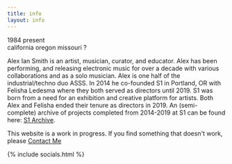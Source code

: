 ```yaml
---
title: info
layout: info
---
```

1984 <i class="fa fa-long-arrow-right" aria-hidden="true" aria-label="to"></i> present<br>
california <i class="fa fa-long-arrow-right" aria-hidden="true" aria-label="to"></i> oregon <i class="fa fa-long-arrow-right" aria-hidden="true" aria-label="to"></i> missouri <i class="fa fa-long-arrow-right" aria-hidden="true" aria-label="to"></i> ?

Alex Ian Smith is an artist, musician, curator, and educator. Alex has been performing, and releasing electronic music for over a decade with various collaborations and as a solo musician. Alex is one half of the industrial/techno duo ASSS. In 2014 he co-founded S1 in Portland, OR with Felisha Ledesma where they both served as directors until 2019. S1 was born from a need for an exhibition and creative platform for artists. Both Alex and Felisha ended their tenure as directors in 2019. An (semi-complete) archive of projects completed from 2014-2019 at S1 can be found here: <a href="https://s1-archive.alexiansmith.com" target="blank">S1 Archive</a>. 

This website is a work in progress. If you find something that doesn't work, please [Contact Me](/contact.html)

{% include socials.html %}

